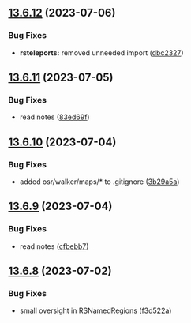 ## [13.6.12](https://github.com/Torwent/WaspLib/compare/v13.6.11...v13.6.12) (2023-07-06)


### Bug Fixes

* **rsteleports:** removed unneeded import ([dbc2327](https://github.com/Torwent/WaspLib/commit/dbc2327e07139238d97198b3f08258284bae4897))



## [13.6.11](https://github.com/Torwent/WaspLib/compare/v13.6.10...v13.6.11) (2023-07-05)


### Bug Fixes

* read notes ([83ed69f](https://github.com/Torwent/WaspLib/commit/83ed69f257ee6f67d098f0ef08c87d4ae718e259))



## [13.6.10](https://github.com/Torwent/WaspLib/compare/v13.6.9...v13.6.10) (2023-07-04)


### Bug Fixes

* added osr/walker/maps/* to .gitignore ([3b29a5a](https://github.com/Torwent/WaspLib/commit/3b29a5ab91dc89611e2b3fb214dcdea47b8ae1b8))



## [13.6.9](https://github.com/Torwent/WaspLib/compare/v13.6.8...v13.6.9) (2023-07-04)


### Bug Fixes

* read notes ([cfbebb7](https://github.com/Torwent/WaspLib/commit/cfbebb7526a1c0acb3f8ccab140d41c7aea7cac2))



## [13.6.8](https://github.com/Torwent/WaspLib/compare/v13.6.7...v13.6.8) (2023-07-02)


### Bug Fixes

* small oversight in RSNamedRegions ([f3d522a](https://github.com/Torwent/WaspLib/commit/f3d522addf9788a54bc643e1787ce0aba3d76b46))



